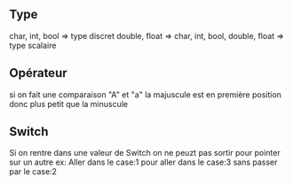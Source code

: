 ## Type
char, int, bool => type discret
double, float =>
char, int, bool, double, float => type scalaire

## Opérateur
si on fait une comparaison "A" et "a" la majuscule est en première position donc plus petit que la minuscule

## Switch
Si on rentre dans une valeur de Switch on ne peuzt pas sortir pour pointer sur un autre
ex: 
Aller dans le case:1 pour aller dans le case:3 sans passer par le case:2